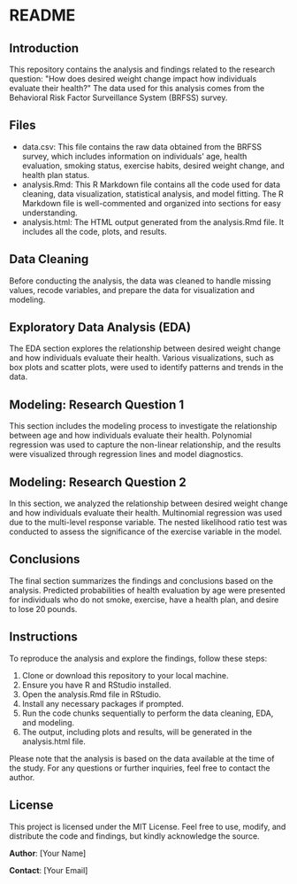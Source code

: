 # README

## Introduction

This repository contains the analysis and findings related to the research question: "How does desired weight change impact how individuals evaluate their health?" The data used for this analysis comes from the Behavioral Risk Factor Surveillance System (BRFSS) survey.

## Files

- data.csv: This file contains the raw data obtained from the BRFSS survey, which includes information on individuals' age, health evaluation, smoking status, exercise habits, desired weight change, and health plan status.
- analysis.Rmd: This R Markdown file contains all the code used for data cleaning, data visualization, statistical analysis, and model fitting. The R Markdown file is well-commented and organized into sections for easy understanding.
- analysis.html: The HTML output generated from the analysis.Rmd file. It includes all the code, plots, and results.

## Data Cleaning

Before conducting the analysis, the data was cleaned to handle missing values, recode variables, and prepare the data for visualization and modeling.

## Exploratory Data Analysis (EDA)

The EDA section explores the relationship between desired weight change and how individuals evaluate their health. Various visualizations, such as box plots and scatter plots, were used to identify patterns and trends in the data.

## Modeling: Research Question 1

This section includes the modeling process to investigate the relationship between age and how individuals evaluate their health. Polynomial regression was used to capture the non-linear relationship, and the results were visualized through regression lines and model diagnostics.

## Modeling: Research Question 2

In this section, we analyzed the relationship between desired weight change and how individuals evaluate their health. Multinomial regression was used due to the multi-level response variable. The nested likelihood ratio test was conducted to assess the significance of the exercise variable in the model.

## Conclusions

The final section summarizes the findings and conclusions based on the analysis. Predicted probabilities of health evaluation by age were presented for individuals who do not smoke, exercise, have a health plan, and desire to lose 20 pounds.

## Instructions

To reproduce the analysis and explore the findings, follow these steps:

1. Clone or download this repository to your local machine.
2. Ensure you have R and RStudio installed.
3. Open the analysis.Rmd file in RStudio.
4. Install any necessary packages if prompted.
5. Run the code chunks sequentially to perform the data cleaning, EDA, and modeling.
6. The output, including plots and results, will be generated in the analysis.html file.

Please note that the analysis is based on the data available at the time of the study. For any questions or further inquiries, feel free to contact the author.

## License

This project is licensed under the MIT License. Feel free to use, modify, and distribute the code and findings, but kindly acknowledge the source.

**Author**: [Your Name]

**Contact**: [Your Email]
